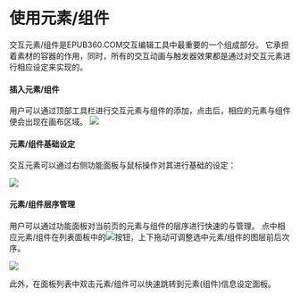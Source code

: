 # 使用元素/组件

交互元素/组件是EPUB360.COM交互编辑工具中最重要的一个组成部分。
它承担着素材的容器的作用，同时，所有的交互动画与触发器效果都是通过对交互元素进行相应设定来实现的。

#### 插入元素/组件

用户可以通过顶部工具栏进行交互元素与组件的添加，点击后，相应的元素与组件便会出现在画布区域。
![](http://qn.media.epub360.com/materials/origin/7321bcc462912d481333d5573c932c11_origin.png)

#### 元素/组件基础设定
交互元素可以通过右侧功能面板与鼠标操作对其进行基础的设定：

![](http://qn.media.epub360.com/materials/origin/db9e77eb02905e60e26de0b94fe2044b_origin.png)

#### 元素/组件层序管理
用户可以通过功能面板对当前页的元素与组件的层序进行快速的与管理。
点中相应元素/组件在列表面板中的![](http://qn.media.epub360.com/materials/origin/38306f1227f84abdc9a2bc6be3993cb1_origin.png)按钮，上下拖动可调整选中元素/组件的图层前后次序。

![](http://qn.media.epub360.com/materials/origin/55e77142f840793307047943353e9715_origin.png)

此外，在面板列表中双击元素/组件可以快速跳转到元素(组件)信息设定面板。
